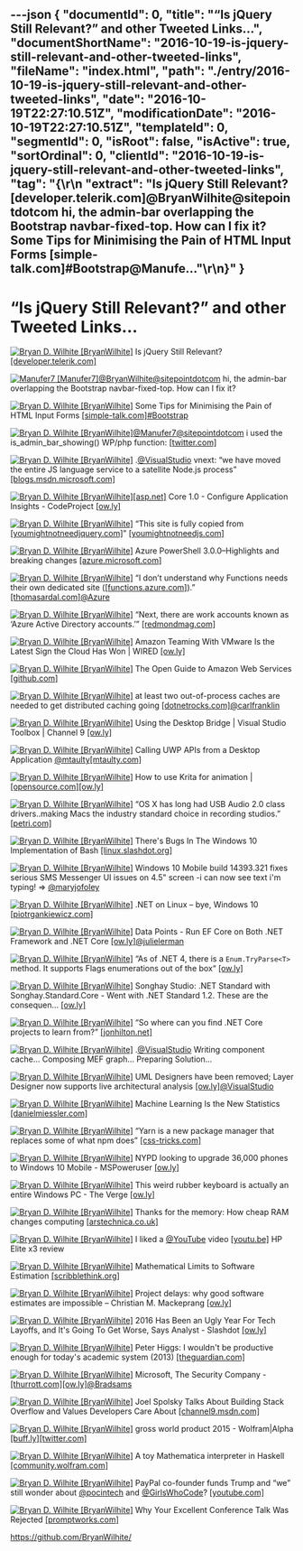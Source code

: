 ---json
{
  "documentId": 0,
  "title": "“Is jQuery Still Relevant?” and other Tweeted Links…",
  "documentShortName": "2016-10-19-is-jquery-still-relevant-and-other-tweeted-links",
  "fileName": "index.html",
  "path": "./entry/2016-10-19-is-jquery-still-relevant-and-other-tweeted-links",
  "date": "2016-10-19T22:27:10.51Z",
  "modificationDate": "2016-10-19T22:27:10.51Z",
  "templateId": 0,
  "segmentId": 0,
  "isRoot": false,
  "isActive": true,
  "sortOrdinal": 0,
  "clientId": "2016-10-19-is-jquery-still-relevant-and-other-tweeted-links",
  "tag": "{\r\n  \"extract\": \"Is jQuery Still Relevant? [developer.telerik.com]@BryanWilhite@sitepointdotcom hi, the admin-bar overlapping the Bootstrap navbar-fixed-top. How can I fix it?        Some Tips for Minimising the Pain of HTML Input Forms [simple-talk.com]#Bootstrap@Manufe...\"\r\n}"
}
---

# “Is jQuery Still Relevant?” and other Tweeted Links…

[<img alt="Bryan D. Wilhite [BryanWilhite]" src="https://songhay.blob.core.windows.net/shared-social-twitter/BryanWilhite.jpeg">](http://songhayblog.azurewebsites.net/ "Bryan D. Wilhite [BryanWilhite]") Is jQuery Still Relevant? [[developer.telerik.com]](http://developer.telerik.com/featured/is-jquery-still-relevant/)

[<img alt="Manufer7 [Manufer7]" src="https://songhay.blob.core.windows.net/shared-social-twitter/Manufer7.jpeg">](http://www.janfersvisual.com/ "Manufer7 [Manufer7]")[@BryanWilhite](http://twitter.com/BryanWilhite)[@sitepointdotcom](http://twitter.com/sitepointdotcom) hi, the admin-bar overlapping the Bootstrap navbar-fixed-top. How can I fix it?

[<img alt="Bryan D. Wilhite [BryanWilhite]" src="https://songhay.blob.core.windows.net/shared-social-twitter/BryanWilhite.jpeg">](http://songhayblog.azurewebsites.net/ "Bryan D. Wilhite [BryanWilhite]") Some Tips for Minimising the Pain of HTML Input Forms [[simple-talk.com]](https://www.simple-talk.com/dotnet/asp-net/tips-minimising-pain-html-input-forms/)[#Bootstrap](http://twitter.com/search?q=%23Bootstrap)

[<img alt="Bryan D. Wilhite [BryanWilhite]" src="https://songhay.blob.core.windows.net/shared-social-twitter/BryanWilhite.jpeg">](http://songhayblog.azurewebsites.net/ "Bryan D. Wilhite [BryanWilhite]")[@Manufer7](http://twitter.com/Manufer7)[@sitepointdotcom](http://twitter.com/sitepointdotcom) i used the is_admin_bar_showing() WP/php function: [[twitter.com]](https://twitter.com/BryanWilhite/status/787081234874707968/photo/1)

[<img alt="Bryan D. Wilhite [BryanWilhite]" src="https://songhay.blob.core.windows.net/shared-social-twitter/BryanWilhite.jpeg">](http://songhayblog.azurewebsites.net/ "Bryan D. Wilhite [BryanWilhite]") .[@VisualStudio](http://twitter.com/VisualStudio) vnext: “we have moved the entire JS language service to a satellite Node.js process” [[blogs.msdn.microsoft.com]](https://blogs.msdn.microsoft.com/visualstudio/2016/10/12/reduced-out-of-memory-crashes-in-visual-studio-15/)

[<img alt="Bryan D. Wilhite [BryanWilhite]" src="https://songhay.blob.core.windows.net/shared-social-twitter/BryanWilhite.jpeg">](http://songhayblog.azurewebsites.net/ "Bryan D. Wilhite [BryanWilhite]")[[asp.net]](http://ASP.NET) Core 1.0 - Configure Application Insights - CodeProject [[ow.ly]](https://www.codeproject.com/Tips/1139662/ASP-NET-Core-Configure-Application-Insights)

[<img alt="Bryan D. Wilhite [BryanWilhite]" src="https://songhay.blob.core.windows.net/shared-social-twitter/BryanWilhite.jpeg">](http://songhayblog.azurewebsites.net/ "Bryan D. Wilhite [BryanWilhite]") “This site is fully copied from [[youmightnotneedjquery.com]](http://youmightnotneedjquery.com)” [[youmightnotneedjs.com]](http://youmightnotneedjs.com/)

[<img alt="Bryan D. Wilhite [BryanWilhite]" src="https://songhay.blob.core.windows.net/shared-social-twitter/BryanWilhite.jpeg">](http://songhayblog.azurewebsites.net/ "Bryan D. Wilhite [BryanWilhite]") Azure PowerShell 3.0.0–Highlights and breaking changes [[azure.microsoft.com]](https://azure.microsoft.com/en-us/blog/azure-powershell-300/)

[<img alt="Bryan D. Wilhite [BryanWilhite]" src="https://songhay.blob.core.windows.net/shared-social-twitter/BryanWilhite.jpeg">](http://songhayblog.azurewebsites.net/ "Bryan D. Wilhite [BryanWilhite]") “I don’t understand why Functions needs their own dedicated site ([[functions.azure.com]](http://functions.azure.com)).” [[thomasardal.com]](http://thomasardal.com/my-experience-with-azure-functions-so-far/)[@Azure](http://twitter.com/Azure)

[<img alt="Bryan D. Wilhite [BryanWilhite]" src="https://songhay.blob.core.windows.net/shared-social-twitter/BryanWilhite.jpeg">](http://songhayblog.azurewebsites.net/ "Bryan D. Wilhite [BryanWilhite]") “Next, there are work accounts known as ‘Azure Active Directory accounts.’” [[redmondmag.com]](https://redmondmag.com/articles/2016/09/15/microsoft-account-overlap-solution.aspx)

[<img alt="Bryan D. Wilhite [BryanWilhite]" src="https://songhay.blob.core.windows.net/shared-social-twitter/BryanWilhite.jpeg">](http://songhayblog.azurewebsites.net/ "Bryan D. Wilhite [BryanWilhite]") Amazon Teaming With VMware Is the Latest Sign the Cloud Has Won | WIRED [[ow.ly]](https://www.wired.com/2016/10/amazon-teaming-vmware-latest-sign-cloud-won/)

[<img alt="Bryan D. Wilhite [BryanWilhite]" src="https://songhay.blob.core.windows.net/shared-social-twitter/BryanWilhite.jpeg">](http://songhayblog.azurewebsites.net/ "Bryan D. Wilhite [BryanWilhite]") The Open Guide to Amazon Web Services [[github.com]](https://github.com/open-guides/og-aws)

[<img alt="Bryan D. Wilhite [BryanWilhite]" src="https://songhay.blob.core.windows.net/shared-social-twitter/BryanWilhite.jpeg">](http://songhayblog.azurewebsites.net/ "Bryan D. Wilhite [BryanWilhite]") at least two out-of-process caches are needed to get distributed caching going [[dotnetrocks.com]](https://www.dotnetrocks.com/?show=1360)[@carlfranklin](http://twitter.com/carlfranklin)

[<img alt="Bryan D. Wilhite [BryanWilhite]" src="https://songhay.blob.core.windows.net/shared-social-twitter/BryanWilhite.jpeg">](http://songhayblog.azurewebsites.net/ "Bryan D. Wilhite [BryanWilhite]") Using the Desktop Bridge | Visual Studio Toolbox | Channel 9 [[ow.ly]](https://channel9.msdn.com/Shows/Visual-Studio-Toolbox/Using-the-Desktop-Bridge)

[<img alt="Bryan D. Wilhite [BryanWilhite]" src="https://songhay.blob.core.windows.net/shared-social-twitter/BryanWilhite.jpeg">](http://songhayblog.azurewebsites.net/ "Bryan D. Wilhite [BryanWilhite]") Calling UWP APIs from a Desktop Application [@mtaulty](http://twitter.com/mtaulty)[[mtaulty.com]](https://mtaulty.com/2016/10/11/calling-uwp-apis-from-a-desktop-application/)

[<img alt="Bryan D. Wilhite [BryanWilhite]" src="https://songhay.blob.core.windows.net/shared-social-twitter/BryanWilhite.jpeg">](http://songhayblog.azurewebsites.net/ "Bryan D. Wilhite [BryanWilhite]") How to use Krita for animation | [[opensource.com]](http://Opensource.com)[[ow.ly]](https://opensource.com/life/16/10/animation-krita)

[<img alt="Bryan D. Wilhite [BryanWilhite]" src="https://songhay.blob.core.windows.net/shared-social-twitter/BryanWilhite.jpeg">](http://songhayblog.azurewebsites.net/ "Bryan D. Wilhite [BryanWilhite]") “OS X has long had USB Audio 2.0 class drivers..making Macs the industry standard choice in recording studios.” [[petri.com]](https://www.petri.com/native-usb-audio-2-0-coming-windows-10)

[<img alt="Bryan D. Wilhite [BryanWilhite]" src="https://songhay.blob.core.windows.net/shared-social-twitter/BryanWilhite.jpeg">](http://songhayblog.azurewebsites.net/ "Bryan D. Wilhite [BryanWilhite]") There's Bugs In The Windows 10 Implementation of Bash [[linux.slashdot.org]](https://linux.slashdot.org/story/16/10/16/1812252/theres-bugs-in-the-windows-10-implementation-of-bash?utm_source=feedly1.0mainlinkanon&utm_medium=feed)

[<img alt="Bryan D. Wilhite [BryanWilhite]" src="https://songhay.blob.core.windows.net/shared-social-twitter/BryanWilhite.jpeg">](http://songhayblog.azurewebsites.net/ "Bryan D. Wilhite [BryanWilhite]") Windows 10 Mobile build 14393.321 fixes serious SMS Messenger UI issues on 4.5" screen -i can now see text i'm typing! => [@maryjofoley](http://twitter.com/maryjofoley)

[<img alt="Bryan D. Wilhite [BryanWilhite]" src="https://songhay.blob.core.windows.net/shared-social-twitter/BryanWilhite.jpeg">](http://songhayblog.azurewebsites.net/ "Bryan D. Wilhite [BryanWilhite]") .NET on Linux – bye, Windows 10 [[piotrgankiewicz.com]](http://piotrgankiewicz.com/2016/10/17/net-on-linux-bye-windows-10/)

[<img alt="Bryan D. Wilhite [BryanWilhite]" src="https://songhay.blob.core.windows.net/shared-social-twitter/BryanWilhite.jpeg">](http://songhayblog.azurewebsites.net/ "Bryan D. Wilhite [BryanWilhite]") Data Points - Run EF Core on Both .NET Framework and .NET Core [[ow.ly]](https://docs.microsoft.com/en-us/archive/msdn-magazine/2016/october/data-points-run-ef-core-on-both-net-framework-and-net-core)[@julielerman](http://twitter.com/julielerman)

[<img alt="Bryan D. Wilhite [BryanWilhite]" src="https://songhay.blob.core.windows.net/shared-social-twitter/BryanWilhite.jpeg">](http://songhayblog.azurewebsites.net/ "Bryan D. Wilhite [BryanWilhite]") “As of .NET 4, there is a `Enum.TryParse<T>` method. It supports Flags enumerations out of the box“ [[ow.ly]](https://stackoverflow.com/questions/2745320/enum-tryparse-with-flags-attribute)

[<img alt="Bryan D. Wilhite [BryanWilhite]" src="https://songhay.blob.core.windows.net/shared-social-twitter/BryanWilhite.jpeg">](http://songhayblog.azurewebsites.net/ "Bryan D. Wilhite [BryanWilhite]") Songhay Studio: .NET Standard with Songhay.Standard.Core - Went with .NET Standard 1.2. These are the consequen... [[ow.ly]](http://songhayblog.azurewebsites.net/#/entry/songhay-studio-net-standard-with-songhay-standard-core)

[<img alt="Bryan D. Wilhite [BryanWilhite]" src="https://songhay.blob.core.windows.net/shared-social-twitter/BryanWilhite.jpeg">](http://songhayblog.azurewebsites.net/ "Bryan D. Wilhite [BryanWilhite]") “So where can you find .NET Core projects to learn from?” [[jonhilton.net]](https://jonhilton.net/2016/10/12/learning-dotnet-core-by-example/)

[<img alt="Bryan D. Wilhite [BryanWilhite]" src="https://songhay.blob.core.windows.net/shared-social-twitter/BryanWilhite.jpeg">](http://songhayblog.azurewebsites.net/ "Bryan D. Wilhite [BryanWilhite]") .[@VisualStudio](http://twitter.com/VisualStudio) Writing component cache... Composing MEF graph... Preparing Solution...

[<img alt="Bryan D. Wilhite [BryanWilhite]" src="https://songhay.blob.core.windows.net/shared-social-twitter/BryanWilhite.jpeg">](http://songhayblog.azurewebsites.net/ "Bryan D. Wilhite [BryanWilhite]") UML Designers have been removed; Layer Designer now supports live architectural analysis [[ow.ly]](https://devblogs.microsoft.com/devops/uml-designers-have-been-removed-layer-designer-now-supports-live-architectural-analysis/)[@VisualStudio](http://twitter.com/VisualStudio)

[<img alt="Bryan D. Wilhite [BryanWilhite]" src="https://songhay.blob.core.windows.net/shared-social-twitter/BryanWilhite.jpeg">](http://songhayblog.azurewebsites.net/ "Bryan D. Wilhite [BryanWilhite]") Machine Learning Is the New Statistics [[danielmiessler.com]](https://danielmiessler.com/blog/machine-learning-new-statistics/)

[<img alt="Bryan D. Wilhite [BryanWilhite]" src="https://songhay.blob.core.windows.net/shared-social-twitter/BryanWilhite.jpeg">](http://songhayblog.azurewebsites.net/ "Bryan D. Wilhite [BryanWilhite]") “Yarn is a new package manager that replaces some of what npm does” [[css-tricks.com]](https://css-tricks.com/yarn/)

[<img alt="Bryan D. Wilhite [BryanWilhite]" src="https://songhay.blob.core.windows.net/shared-social-twitter/BryanWilhite.jpeg">](http://songhayblog.azurewebsites.net/ "Bryan D. Wilhite [BryanWilhite]") NYPD looking to upgrade 36,000 phones to Windows 10 Mobile - MSPoweruser [[ow.ly]](https://mspoweruser.com/nypd-looking-to-upgrade-36000-phones-to-windows-10-mobile/)

[<img alt="Bryan D. Wilhite [BryanWilhite]" src="https://songhay.blob.core.windows.net/shared-social-twitter/BryanWilhite.jpeg">](http://songhayblog.azurewebsites.net/ "Bryan D. Wilhite [BryanWilhite]") This weird rubber keyboard is actually an entire Windows PC - The Verge [[ow.ly]](https://www.theverge.com/circuitbreaker/2016/10/13/13274558/vensmile-k8-flexible-rubber-keyboard-windows-10-computer)

[<img alt="Bryan D. Wilhite [BryanWilhite]" src="https://songhay.blob.core.windows.net/shared-social-twitter/BryanWilhite.jpeg">](http://songhayblog.azurewebsites.net/ "Bryan D. Wilhite [BryanWilhite]") Thanks for the memory: How cheap RAM changes computing [[arstechnica.co.uk]](http://arstechnica.co.uk/gadgets/2016/10/how-cheap-ram-changes-computing/)

[<img alt="Bryan D. Wilhite [BryanWilhite]" src="https://songhay.blob.core.windows.net/shared-social-twitter/BryanWilhite.jpeg">](http://songhayblog.azurewebsites.net/ "Bryan D. Wilhite [BryanWilhite]") I liked a [@YouTube](http://twitter.com/YouTube) video [[youtu.be]](http://youtu.be/efUVh9eME5Y?a) HP Elite x3 review

[<img alt="Bryan D. Wilhite [BryanWilhite]" src="https://songhay.blob.core.windows.net/shared-social-twitter/BryanWilhite.jpeg">](http://songhayblog.azurewebsites.net/ "Bryan D. Wilhite [BryanWilhite]") Mathematical Limits to Software Estimation [[scribblethink.org]](http://scribblethink.org/Work/Softestim/softestim.html)

[<img alt="Bryan D. Wilhite [BryanWilhite]" src="https://songhay.blob.core.windows.net/shared-social-twitter/BryanWilhite.jpeg">](http://songhayblog.azurewebsites.net/ "Bryan D. Wilhite [BryanWilhite]") Project delays: why good software estimates are impossible – Christian M. Mackeprang [[ow.ly]](https://chrismm.com/blog/project-delays-why-software-estimates/)

[<img alt="Bryan D. Wilhite [BryanWilhite]" src="https://songhay.blob.core.windows.net/shared-social-twitter/BryanWilhite.jpeg">](http://songhayblog.azurewebsites.net/ "Bryan D. Wilhite [BryanWilhite]") 2016 Has Been an Ugly Year For Tech Layoffs, and It's Going To Get Worse, Says Analyst - Slashdot [[ow.ly]](https://news.slashdot.org/story/16/10/14/1613238/2016-has-been-an-ugly-year-for-tech-layoffs-and-its-going-to-get-worse-says-analyst?utm_source=feedly1.0mainlinkanon&utm_medium=feed)

[<img alt="Bryan D. Wilhite [BryanWilhite]" src="https://songhay.blob.core.windows.net/shared-social-twitter/BryanWilhite.jpeg">](http://songhayblog.azurewebsites.net/ "Bryan D. Wilhite [BryanWilhite]") Peter Higgs: I wouldn't be productive enough for today's academic system (2013) [[theguardian.com]](https://www.theguardian.com/science/2013/dec/06/peter-higgs-boson-academic-system)

[<img alt="Bryan D. Wilhite [BryanWilhite]" src="https://songhay.blob.core.windows.net/shared-social-twitter/BryanWilhite.jpeg">](http://songhayblog.azurewebsites.net/ "Bryan D. Wilhite [BryanWilhite]") Microsoft, The Security Company - [[thurrott.com]](http://Thurrott.com)[[ow.ly]](https://www.thurrott.com/windows/windows-10/83177/microsoft-security-company-premium)[@Bradsams](http://twitter.com/Bradsams)

[<img alt="Bryan D. Wilhite [BryanWilhite]" src="https://songhay.blob.core.windows.net/shared-social-twitter/BryanWilhite.jpeg">](http://songhayblog.azurewebsites.net/ "Bryan D. Wilhite [BryanWilhite]") Joel Spolsky Talks About Building Stack Overflow and Values Developers Care About [[channel9.msdn.com]](https://channel9.msdn.com/Blogs/Seth-Juarez/Joel-Spolsky-Talks-About-Building-Stack-Overflow-and-Values-Developers-Care-About)

[<img alt="Bryan D. Wilhite [BryanWilhite]" src="https://songhay.blob.core.windows.net/shared-social-twitter/BryanWilhite.jpeg">](http://songhayblog.azurewebsites.net/ "Bryan D. Wilhite [BryanWilhite]") gross world product 2015 - Wolfram|Alpha [[buff.ly]](http://buff.ly/2e20dna)[[twitter.com]](https://twitter.com/BryanWilhite/status/786117456595214336/photo/1)

[<img alt="Bryan D. Wilhite [BryanWilhite]" src="https://songhay.blob.core.windows.net/shared-social-twitter/BryanWilhite.jpeg">](http://songhayblog.azurewebsites.net/ "Bryan D. Wilhite [BryanWilhite]") A toy Mathematica interpreter in Haskell [[community.wolfram.com]](http://community.wolfram.com/groups/-/m/t/943405)

[<img alt="Bryan D. Wilhite [BryanWilhite]" src="https://songhay.blob.core.windows.net/shared-social-twitter/BryanWilhite.jpeg">](http://songhayblog.azurewebsites.net/ "Bryan D. Wilhite [BryanWilhite]") PayPal co-founder funds Trump and “we” still wonder about [@pocintech](http://twitter.com/pocintech) and [@GirlsWhoCode](http://twitter.com/GirlsWhoCode)? [[youtube.com]](https://www.youtube.com/watch?v=huuCTW4bb3w)

[<img alt="Bryan D. Wilhite [BryanWilhite]" src="https://songhay.blob.core.windows.net/shared-social-twitter/BryanWilhite.jpeg">](http://songhayblog.azurewebsites.net/ "Bryan D. Wilhite [BryanWilhite]") Why Your Excellent Conference Talk Was Rejected [[promptworks.com]](https://www.promptworks.com/blog/why-your-excellent-talk-was-rejected)

<https://github.com/BryanWilhite/>
